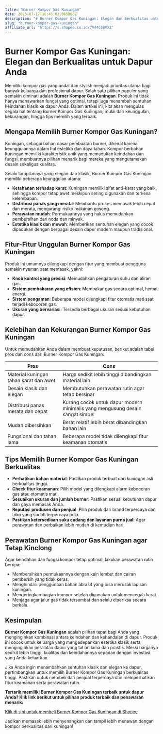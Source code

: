 ```yaml
---
title: "Burner Kompor Gas Kuningan"
date: 2025-07-17T16:45:03.865868Z
description: "# Burner Kompor Gas Kuningan: Elegan dan Berkualitas untuk Dapur Anda..."
slug: "burner-kompor-gas-kuningan"
affiliate_url: "https://s.shopee.co.id/7V44C68VX2"
---
```

# Burner Kompor Gas Kuningan: Elegan dan Berkualitas untuk Dapur Anda

Memiliki kompor gas yang andal dan stylish menjadi prioritas utama bagi banyak keluarga dan profesional dapur. Salah satu pilihan populer yang semakin diminati adalah **Burner Kompor Gas Kuningan**. Produk ini tidak hanya menawarkan fungsi yang optimal, tetapi juga menambah sentuhan keindahan klasik ke dapur Anda. Dalam artikel ini, kita akan mengulas segala hal tentang Burner Kompor Gas Kuningan, mulai dari keunggulan, kekurangan, hingga tips memilih yang terbaik.

## Mengapa Memilih Burner Kompor Gas Kuningan?

Kuningan, sebagai bahan dasar pembuatan burner, dikenal karena keunggulannya dalam hal estetika dan daya tahan. Kompor berbahan kuningan memiliki karakteristik unik yang memadukan keindahan dan fungsi, membuatnya pilihan menarik bagi mereka yang mengutamakan desain sekaligus kualitas.

Selain tampilannya yang elegan dan klasik, Burner Kompor Gas Kuningan memiliki beberapa keunggulan utama:

- **Ketahanan terhadap karat**: Kuningan memiliki sifat anti-karat yang baik, sehingga kompor tetap awet meskipun sering digunakan dan terkena kelembapan.
- **Distribusi panas yang merata**: Membantu proses memasak lebih cepat dan merata, mengurangi risiko makanan gosong.
- **Perawatan mudah**: Permukaannya yang halus memudahkan pembersihan dari noda dan minyak.
- **Estetika klasik dan mewah**: Memberikan sentuhan elegan yang cocok dipadukan dengan berbagai desain dapur modern maupun tradisional.

## Fitur-Fitur Unggulan Burner Kompor Gas Kuningan

Produk ini umumnya dilengkapi dengan fitur yang membuat pengguna semakin nyaman saat memasak, yakni:

- **Knob kontrol yang presisi**: Memudahkan pengaturan suhu dan aliran gas.
- **Sistem pembakaran yang efisien**: Membakar gas secara optimal, hemat energi.
- **Sistem pengaman**: Beberapa model dilengkapi fitur otomatis mati saat terjadi kebocoran gas.
- **Ukuran yang bervariasi**: Tersedia berbagai ukuran sesuai kebutuhan dapur.

## Kelebihan dan Kekurangan Burner Kompor Gas Kuningan

Untuk memudahkan Anda dalam membuat keputusan, berikut adalah tabel pros dan cons dari Burner Kompor Gas Kuningan:

| **Pros**                                            | **Cons**                                  |
|-----------------------------------------------------|------------------------------------------|
| Material kuningan tahan karat dan awet             | Harga sedikit lebih tinggi dibandingkan material lain |
| Desain klasik dan elegan                         | Membutuhkan perawatan rutin agar tetap bersinar |
| Distribusi panas merata dan cepat                | Kurang cocok untuk dapur modern minimalis yang mengusung desain sangat simpel |
| Mudah dibersihkan                                | Berat relatif lebih berat dibandingkan bahan lain |
| Fungsional dan tahan lama                        | Beberapa model tidak dilengkapi fitur keamanan otomatis |

## Tips Memilih Burner Kompor Gas Kuningan Berkualitas

- **Perhatikan bahan material**: Pastikan produk terbuat dari kuningan asli berkualitas tinggi.
- **Check fitur keamanan**: Pilih model yang dilengkapi alarm kebocoran gas atau otomatis mati.
- **Sesuaikan ukuran dan jumlah burner**: Pastikan sesuai kebutuhan dapur dan gaya memasak Anda.
- **Reputasi produsen dan penjual**: Pilih produk dari brand terpercaya dan toko yang sudah terpercaya pula.
- **Pastikan ketersediaan suku cadang dan layanan purna jual**: Agar perawatan dan perbaikan lebih mudah di kemudian hari.

## Perawatan Burner Kompor Gas Kuningan agar Tetap Kinclong

Agar keindahan dan fungsi kompor tetap optimal, lakukan perawatan rutin berupa:

- Membersihkan permukaannya dengan kain lembut dan cairan pembersih yang tidak keras.
- Menghindari penggunaan bahan abrasif yang bisa merusak lapisan kuningan.
- Mengeringkan bagian kompor setelah digunakan untuk mencegah karat.
- Menjaga agar jalur gas tidak tersumbat dan selalu diperiksa secara berkala.

## Kesimpulan

**Burner Kompor Gas Kuningan** adalah pilihan tepat bagi Anda yang menginginkan kombinasi antara keindahan dan kehandalan di dapur. Produk ini cocok untuk keluarga yang mengedepankan estetika klasik serta menginginkan peralatan dapur yang tahan lama dan praktis. Meski harganya sedikit lebih tinggi, kualitas dan keindahannya sepadan dengan investasi yang Anda keluarkan.

Jika Anda ingin menambahkan sentuhan klasik dan elegan ke dapur, pertimbangkan untuk memilih Burner Kompor Gas Kuningan berkualitas tinggi. Pastikan untuk membeli dari penjual terpercaya dan memperhatikan fitur keamanan serta perawatan rutin.

**Tertarik memiliki Burner Kompor Gas Kuningan terbaik untuk dapur Anda? Klik link berikut untuk pilihan produk terbaik dan penawaran menarik:**

[Klik di sini untuk membeli Burner Kompor Gas Kuningan di Shopee](https://s.shopee.co.id/7V44C68VX2)

Jadikan memasak lebih menyenangkan dan tampil lebih menawan dengan kompor berkualitas dari kuningan!